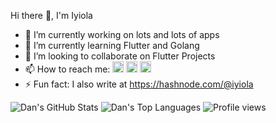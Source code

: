 Hi there 👋, I'm Iyiola 

<!--
**iyiola-dev/iyiola-dev** is a ✨ _special_ ✨ repository because its `README.md` (this file) appears on your GitHub profile.
Hi there wave, Iyiola-->


- 🔭 I’m currently working on lots and lots of apps
- 🌱 I’m currently learning Flutter and Golang
- 👯 I’m looking to collaborate on Flutter Projects
- 📫 How to reach me: [<img src='https://cdn.jsdelivr.net/npm/simple-icons@3.0.1/icons/instagram.svg' alt='instagram' height='18' color = 'blue'>](https://www.instagram.com/iyiola__)
  [<img src='https://cdn.jsdelivr.net/npm/simple-icons@3.0.1/icons/twitter.svg' alt='twitter' height='18'>](https://twitter.com/iyiola_dev_)
  [<img src='https://cdn.jsdelivr.net/npm/simple-icons@3.0.1/icons/gmail.svg' alt='G-mail' height='18' color = 'blue'>](iyiola.dev@gmail.com)
- ⚡ Fun fact: I also write at https://hashnode.com/@iyiola

![Dan's GitHub Stats](https://github-readme-stats.vercel.app/api?username=iyiola-dev&theme=maroon&show_icons=true&&line_height=40)
![Dan's Top Languages](https://github-readme-stats.vercel.app/api/top-langs/?username=iyiola-dev&theme=cobalt&show_icons=true)
![Profile views](https://gpvc.arturio.dev/iyiola-dev)  

